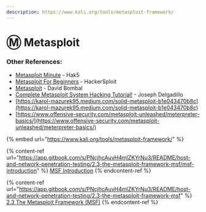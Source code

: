 ```yaml
---
description: https://www.kali.org/tools/metasploit-framework/
---
```


# Ⓜ Metasploit

### Other References:

* [Metasploit Minute](https://youtube.com/playlist?list=PL7-g2-mnZwSEFhqybJFEPZYhNFqqbCe9\_) - Hak5
* [Metasploit For Beginners](https://youtu.be/8lR27r8Y\_ik) - HackerSploit
* [Metasploit](https://www.youtube.com/watch?v=ES2P2hWuzDo) - David Bombal
* [Complete Metasploit System Hacking Tutorial!](https://www.youtube.com/watch?v=\_C7nRJ6WsmI) - Joseph Delgadillo
* [https://karol-mazurek95.medium.com/solid-metasploit-b1e043470b8c](https://karol-mazurek95.medium.com/solid-metasploit-b1e043470b8c)
* [https://www.offensive-security.com/metasploit-unleashed/meterpreter-basics/](https://www.offensive-security.com/metasploit-unleashed/meterpreter-basics/)

{% embed url="https://www.kali.org/tools/metasploit-framework/" %}

{% content-ref url="https://app.gitbook.com/s/PNcjhcAuvH4mlZKYrNu3/README/host-and-network-penetration-testing/2.3-the-metasploit-framework-msf/msf-introduction" %}
[MSF Introduction](https://app.gitbook.com/s/PNcjhcAuvH4mlZKYrNu3/README/host-and-network-penetration-testing/2.3-the-metasploit-framework-msf/msf-introduction)
{% endcontent-ref %}

{% content-ref url="https://app.gitbook.com/s/PNcjhcAuvH4mlZKYrNu3/README/host-and-network-penetration-testing/2.3-the-metasploit-framework-msf" %}
[2.3 The Metasploit Framework (MSF)](https://app.gitbook.com/s/PNcjhcAuvH4mlZKYrNu3/README/host-and-network-penetration-testing/2.3-the-metasploit-framework-msf)
{% endcontent-ref %}

